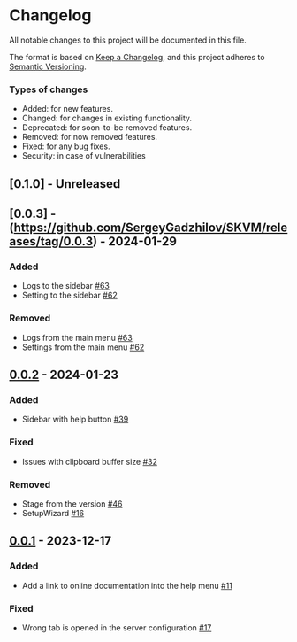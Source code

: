 # Changelog

All notable changes to this project will be documented in this file.

The format is based on [Keep a Changelog](https://keepachangelog.com/en/1.0.0/),
and this project adheres to [Semantic Versioning](https://semver.org/spec/v2.0.0.html).

### Types of changes
- Added: for new features.
- Changed: for changes in existing functionality.
- Deprecated: for soon-to-be removed features.
- Removed: for now removed features.
- Fixed: for any bug fixes.
- Security: in case of vulnerabilities

## [0.1.0] - Unreleased

## [0.0.3] - (https://github.com/SergeyGadzhilov/SKVM/releases/tag/0.0.3) - 2024-01-29
### Added
- Logs to the sidebar [#63](https://github.com/SergeyGadzhilov/SKVM/issues/63)
- Setting to the sidebar [#62](https://github.com/SergeyGadzhilov/SKVM/issues/62)
### Removed
- Logs from the main menu [#63](https://github.com/SergeyGadzhilov/SKVM/issues/63)
- Settings from the main menu [#62](https://github.com/SergeyGadzhilov/SKVM/issues/62)

## [0.0.2](https://github.com/SergeyGadzhilov/SKVM/releases/tag/0.0.2) - 2024-01-23
### Added
- Sidebar with help button [#39](https://github.com/SergeyGadzhilov/SKVM/issues/39)
### Fixed
- Issues with clipboard buffer size [#32](https://github.com/SergeyGadzhilov/SKVM/issues/32)
### Removed
- Stage from the version [#46](https://github.com/SergeyGadzhilov/SKVM/issues/46)
- SetupWizard [#16](https://github.com/SergeyGadzhilov/SKVM/issues/16)

## [0.0.1](https://github.com/SergeyGadzhilov/SKVM/releases/tag/0.0.1) - 2023-12-17
### Added
- Add a link to online documentation into the help menu [#11](https://github.com/SergeyGadzhilov/SKVM/issues/11)
### Fixed
- Wrong tab is opened in the server configuration [#17](https://github.com/SergeyGadzhilov/SKVM/issues/17)
